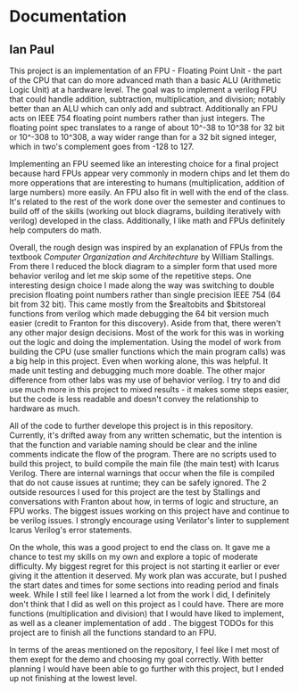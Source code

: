 # Documentation

## Ian Paul

This project is an implementation of an FPU - Floating Point Unit - the part of the CPU that can do more advanced math than a basic ALU (Arithmetic Logic Unit) at a hardware level. The goal was to implement a verilog FPU that could handle addition, subtraction, multiplication, and division; notably better than an ALU which can only add and subtract. Additionally an FPU acts on IEEE 754 floating point numbers rather than just integers. The floating point spec translates to a range of about 10^-38 to 10^38 for 32 bit or 10^-308 to 10^308, a way wider range than for a 32 bit signed integer, which in two's complement goes from -128 to 127.


Implementing an FPU seemed like an interesting choice for a final project because hard FPUs appear very commonly in modern chips and let them do more opperations that are interesting to humans (multiplication, addition of large numbers) more easily. An FPU also fit in well with the end of the class. It's related to the rest of the work done over the semester and continues to build off of the skills (working out block diagrams, building iteratively with verilog) developed in the class. Additionally, I like math and FPUs definitely help computers do math.

Overall, the rough design was inspired by an explanation of FPUs from the textbook _Computer Organization and Architechture_ by William Stallings. From there I reduced the block diagram to a simpler form that used more behavior verilog and let me skip some of the repetitive steps. One interesting design choice I made along the way was switching to double precision floating point numbers rather than single precision IEEE 754 (64 bit from 32 bit). This came mostly from the $realtobits and $bitstoreal functions from verilog which made debugging the 64 bit version much easier (credit to Franton for this discovery). Aside from that, there weren't any other major design decisions. Most of the work for this was in working out the logic and doing the implementation. Using the model of work from building the CPU (use smaller functions which the main program calls) was a big help in this project. Even when working alone, this was helpful. It made unit testing and debugging much more doable. The other major difference from other labs was my use of behavior verilog. I try to and did use much more in this project to mixed results - it makes some steps easier, but the code is less readable and doesn't convey the relationship to hardware as much.

All of the code to further develope this project is in this repository. Currently, it's drifted away from any written schematic, but the intention is that the function and variable naming should be clear and the inline comments indicate the flow of the program. There are no scripts used to build this project, to build compile the main file (the main test) with Icarus Verilog. There are internal warnings that occur when the file is compiled that do not cause issues at runtime; they can be safely ignored. The 2 outside resources I used for this project are the test by Stallings and conversations with Franton about how, in terms of logic and structure, an FPU works. The biggest issues working on this project have and continue to be verilog issues. I strongly encourage using Verilator's linter to supplement Icarus Verilog's error statements.

On the whole, this was a good project to end the class on. It gave me a chance to test my skills on my own and explore a topic of moderate difficulty. My biggest regret for this project is not starting it earlier or ever giving it the attention it deserved. My work plan was accurate, but I pushed the start dates and times for some sections into reading period and finals week. While I still feel like I learned a lot from the work I did, I definitely don't think that I did as well on this project as I could have. There are more functions (multiplication and division) that I would have liked to implement, as well as a cleaner implementation of add . The biggest TODOs for this project are to finish all the functions standard to an FPU. 

In terms of the areas mentioned on the repository, I feel like I met most of them exept for the demo and choosing my goal correctly. With better planning I would have been able to go further with this project, but I ended up not finishing at the lowest level.